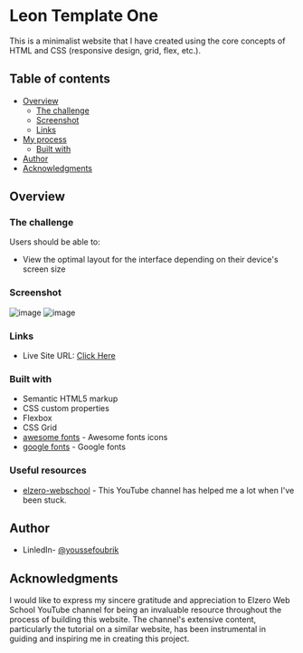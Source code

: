 # Leon Template One

This is a minimalist website that I have created using the core concepts of HTML and CSS (responsive design, grid, flex, etc.).

## Table of contents

- [Overview](#overview)
  - [The challenge](#the-challenge)
  - [Screenshot](#screenshot)
  - [Links](#links)
- [My process](#my-process)
  - [Built with](#built-with)
- [Author](#author)
- [Acknowledgments](#acknowledgments)

## Overview

### The challenge

Users should be able to:

- View the optimal layout for the interface depending on their device's screen size

### Screenshot

![image](https://github.com/oubrikyoussef/leon-template-one/assets/133607377/f03e5ce2-1d04-4281-b439-02f62057cbeb)
![image](https://github.com/oubrikyoussef/leon-template-one/assets/133607377/1b50e0c4-d1a2-4243-8ca7-2cc3ff5d0aaa)

### Links

- Live Site URL: [Click Here](https://oubrikyoussef.github.io/leon-template-one/)

### Built with

- Semantic HTML5 markup
- CSS custom properties
- Flexbox
- CSS Grid
- [awesome fonts](https://fontawesome.com/) - Awesome fonts icons
- [google fonts](https://fonts.google.com/) - Google fonts

### Useful resources

- [elzero-webschool](https://www.youtube.com/@ElzeroWebSchool) - This YouTube channel has helped me a lot when I've been stuck.

## Author

- LinledIn- [@youssefoubrik](https://www.linkedin.com/in/youssefoubrik/)

## Acknowledgments

I would like to express my sincere gratitude and appreciation to Elzero Web School YouTube channel for being an invaluable resource throughout the process of building this website. The channel's extensive content, particularly the tutorial on a similar website, has been instrumental in guiding and inspiring me in creating this project.
